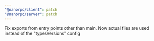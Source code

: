 ```yaml
---
"@nanorpc/client": patch
"@nanorpc/server": patch
---
```


Fix exports from entry points other than main. Now actual files are used instead of the "typesVersions" config
